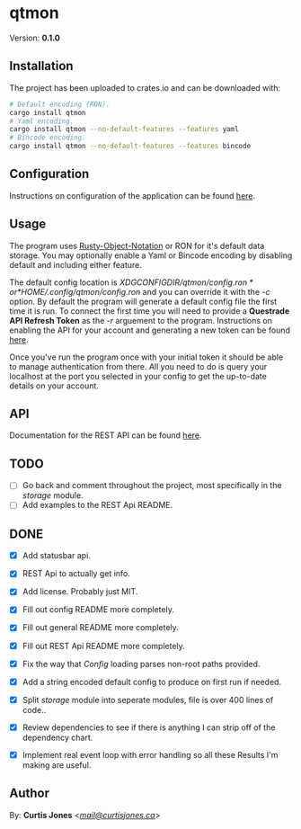 # qtmon
Version: **0.1.0**

## Installation
The project has been uploaded to crates.io and can be downloaded with:

```sh
# Default encoding (RON).
cargo install qtmon
# Yaml encoding.
cargo install qtmon --no-default-features --features yaml
# Bincode encoding.
cargo install qtmon --no-default-features --features bincode
```
## Configuration
Instructions on configuration of the application can be found [here](./src/config).

## Usage
The program uses [Rusty-Object-Notation](https://github.com/ron-rs/ron) or RON for it's default data storage.
You may optionally enable a Yaml or Bincode encoding by disabling default and
including either feature.


The default config location is *$XDGCONFIGDIR/qtmon/config.ron* or 
*$HOME/.config/qtmon/config.ron* and you can override it with the *-c* option.
By default the program will generate a default config file the first time it is run.
To connect the first time you will need to provide a **Questrade API Refresh Token**
as the *-r* arguement to the program.
Instructions on enabling the API for your account and generating a new token can 
be found [here](https://www.questrade.com/api/documentation/getting-started).


Once you've run the program once with your initial token it should be able to
manage authentication from there. All you need to do is query your localhost at the 
port you selected in your config to get the up-to-date details on your account.

## API
Documentation for the REST API can be found [here](./src/http_server).

## TODO
* [ ] Go back and comment throughout the project, most specifically in the *storage* module.
* [ ] Add examples to the REST Api README.

## DONE
* [x] Add statusbar api.
* [x] REST Api to actually get info.
* [x] Add license. Probably just MIT.
* [x] Fill out config README more completely.
* [x] Fill out general README more completely.
* [x] Fill out REST Api README more completely.
* [x] Fix the way that *Config* loading parses non-root paths provided.
* [x] Add a string encoded default config to produce on first run if needed.
* [x] Split *storage* module into seperate modules, file is over 400 lines of code..
* [x] Review dependencies to see if there is anything I can strip off of the dependency chart.
* [x] Implement real event loop with error handling so all these Results I'm making are useful.


## Author

By: **Curtis Jones** <*mail@curtisjones.ca*>
